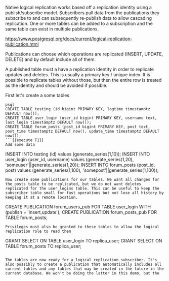 Native logical replication works based off a replication identity using a publish/subscribe model. Subscribers pull data from the publications they subscribe to and can subsequently re-publish data to allow cascading replication. One or more tables can be added to a subscription and the same table can exist in multiple publications.

https://www.postgresql.org/docs/current/logical-replication-publication.html

Publications can choose which operations are replicated (INSERT, UPDATE, DELETE) and by default include all of them.

A published table must a have a replication identity in order to replicate updates and deletes. This is usually a primary key / unique index. It is possible to replicate tables without those, but then the entire row is treated as the identity and should be avoided if possible.

First let's create a some tables
```
psql
CREATE TABLE testing (id bigint PRIMARY KEY, logtime timestamptz DEFAULT now());
CREATE TABLE user_login (user_id bigint PRIMARY KEY, username text, last_login timestamptz DEFAULT now());
CREATE TABLE forum_posts (post_id bigint PRIMARY KEY, post text, post_time timestamptz DEFAULT now(), update_time timestamptz DEFAULT now());
```{{execute T1}}
Add some data
```
INSERT INTO testing (id) values (generate_series(1,10));
INSERT INTO user_login (user_id, username) values (generate_series(1,20), 'someuser'||generate_series(1,20));
INSERT INTO forum_posts (post_id, post) values (generate_series(1,100), 'somepost'||generate_series(1,100));
```{{execute T1}}
Now create some publications for our tables. We want all changes for the posts table to be replicated, but we do not want deletes replicated for the user_logins table. This can be useful to keep the subscriber table small for fast operations but not lose all history by keeping it at a remote location.
```
CREATE PUBLICATION forum_users_pub FOR TABLE user_login WITH (publish = 'insert,update');
CREATE PUBLICATION forum_posts_pub FOR TABLE forum_posts;
```{{execute T1}}
Privileges must also be granted to these tables to allow the logical replication role to read them
```
GRANT SELECT ON TABLE user_login TO replica_user;
GRANT SELECT ON TABLE forum_posts TO replica_user;
```{{execute T1}}

The tables are now ready for a logical replication subscriber. It's also possibly to create a publication that automatically includes all current tables and any tables that may be created in the future in the current database. We won't be doing the latter in this demo, but the 

